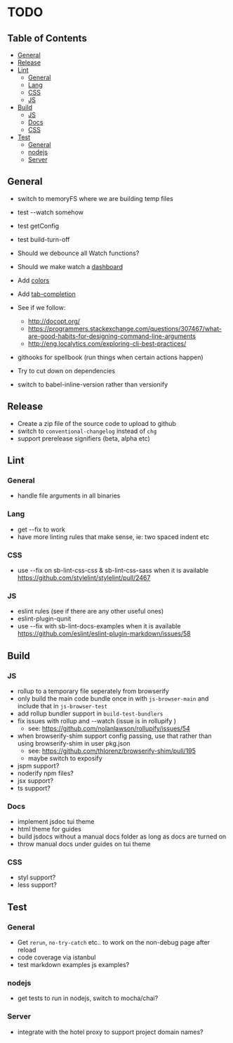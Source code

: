 # TODO

## Table of Contents

* [General](#general)
* [Release](#release)
* [Lint](#lint)
  * [General](#general-1)
  * [Lang](#lang)
  * [CSS](#css)
  * [JS](#js)
* [Build](#build)
  * [JS](#js-1)
  * [Docs](#docs)
  * [CSS](#css-1)
* [Test](#test)
  * [General](#general-2)
  * [nodejs](#nodejs)
  * [Server](#server)

## General

* switch to memoryFS where we are building temp files
* test --watch somehow
* test getConfig
* test build-turn-off

* Should we debounce all Watch functions?
* Should we make watch a [dashboard](https://github.com/FormidableLabs/nodejs-dashboard)
* Add [colors](https://github.com/chalk/chalk)
* Add [tab-completion](https://github.com/mklabs/node-tabtab)
* See if we follow:
  * <http://docopt.org/>
  * <https://programmers.stackexchange.com/questions/307467/what-are-good-habits-for-designing-command-line-arguments>
  * <http://eng.localytics.com/exploring-cli-best-practices/>
* githooks for spellbook (run things when certain actions happen)
* Try to cut down on dependencies
* switch to babel-inline-version rather than versionify

## Release

* Create a zip file of the source code to upload to github
* switch to `conventional-changelog` instead of `chg`
* support prerelease signifiers (beta, alpha etc)

## Lint

### General

* handle file arguments in all binaries

### Lang

* get --fix to work
* have more linting rules that make sense, ie: two spaced indent etc

### CSS

* use --fix on sb-lint-css-css & sb-lint-css-sass when it is available <https://github.com/stylelint/stylelint/pull/2467>

### JS

* eslint rules (see if there are any other useful ones)
* eslint-plugin-qunit
* use --fix with sb-lint-docs-examples when it is available <https://github.com/eslint/eslint-plugin-markdown/issues/58>

## Build

### JS

* rollup to a temporary file seperately from browserify
* only build the main code bundle once in with `js-browser-main` and include that in `js-browser-test`
* add rollup bundler support in `build-test-bundlers`
* fix issues with rollup and --watch (issue is in rollupify )
  * see: <https://github.com/nolanlawson/rollupify/issues/54>
* when browserify-shim support config passing, use that rather than using browserify-shim in user pkg.json
  * see: <https://github.com/thlorenz/browserify-shim/pull/195>
  * maybe switch to exposify
* jspm support?
* noderify npm files?
* jsx support?
* ts support?

### Docs

* implement jsdoc tui theme
* html theme for guides
* build jsdocs without a manual docs folder as long as docs are turned on
* throw manual docs under guides on tui theme

### CSS

* styl support?
* less support?

## Test

### General

* Get `rerun`, `no-try-catch` etc.. to work on the non-debug page after reload
* code coverage via istanbul
* test markdown examples js examples?

### nodejs

* get tests to run in nodejs, switch to mocha/chai?

### Server

* integrate with the hotel proxy to support project domain names?
